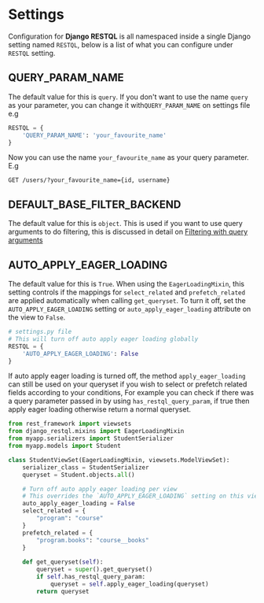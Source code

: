 # Settings
Configuration for **Django RESTQL** is all namespaced inside a single Django setting named `RESTQL`, below is a list of what you can configure under `RESTQL` setting.

## QUERY_PARAM_NAME
The default value for this is `query`. If you don't want to use the name `query` as your parameter, you can change it with`QUERY_PARAM_NAME` on settings file e.g 
```py
RESTQL = {
    'QUERY_PARAM_NAME': 'your_favourite_name'
}
```
Now you can use the name `your_favourite_name` as your query parameter. E.g
 
`GET /users/?your_favourite_name={id, username}`

## DEFAULT_BASE_FILTER_BACKEND
The default value for this is `object`.
This is used if you want to use query arguments to do filtering, this is discussed in detail on [Filtering with query arguments](#filtering-with-query-arguments)

## AUTO_APPLY_EAGER_LOADING
The default value for this is `True`. When using the `EagerLoadingMixin`, this setting controls if the mappings for `select_related` and `prefetch_related` are applied automatically when calling `get_queryset`. To turn it off, set the `AUTO_APPLY_EAGER_LOADING` setting or `auto_apply_eager_loading` attribute on the view to `False`. 
```py
# settings.py file
# This will turn off auto apply eager loading globally
RESTQL = {
    'AUTO_APPLY_EAGER_LOADING': False
}
```

If auto apply eager loading is turned off, the method `apply_eager_loading` can still be used on your queryset if you wish to select or prefetch related fields according to your conditions, For example you can check if there was a query parameter passed in by using `has_restql_query_param`, if true then apply eager loading otherwise return a normal queryset.
```py
from rest_framework import viewsets
from django_restql.mixins import EagerLoadingMixin
from myapp.serializers import StudentSerializer
from myapp.models import Student

class StudentViewSet(EagerLoadingMixin, viewsets.ModelViewSet):
	serializer_class = StudentSerializer
	queryset = Student.objects.all()

    # Turn off auto apply eager loading per view
    # This overrides the `AUTO_APPLY_EAGER_LOADING` setting on this view
    auto_apply_eager_loading = False
    select_related = {
		"program": "course"
	}
	prefetch_related = {
		"program.books": "course__books"
	}
	
	def get_queryset(self):
	    queryset = super().get_queryset()
	    if self.has_restql_query_param:
	        queryset = self.apply_eager_loading(queryset)
        return queryset
```
